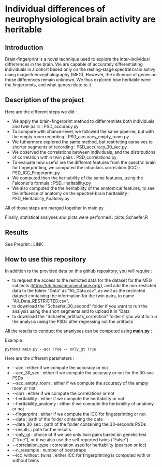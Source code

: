 # Individual differences of neurophysiological brain activity are heritable  

## Introduction

Brain-fingerprint is a novel technique used to explore the inter-individual differrences in the brain. We are capable of accurately differentiating individuals in a cohort based only on the resting-stage spectral brain activy using magnetoencephalography (MEG).
However, the influence of genes on those differences remain unknown.
We thus explored how heritable were the fingerprints, and what genes relate to it.

## Description of the project

Here are the different steps we did :

- We apply the brain-fingerprint method to diffenrentiate both individuals and twin pairs : PSD_accuracy.py
- To compare with chance-level, we followed the same pipeline, but with the empty room recording : PSD_accuracy_empty_room.py
- We futhermore explored the same method, but restricting ourselves to shorter segments of recording : PSD_accuracy_30_sec.py
- We observed the correlations between individuals, and the distributions of correlation within twin pairs : PSD_correlations.py
- To evaluate how useful are the different features from the spectral brain for fingerprinting, we computed the intraclass correlation (ICC) : PSD_ICC_Fingerprint.py
- We computed then the heritability of the same features, using the Falconer's formula : PSD_Heritability.py
- We also computed the the heritability of the anatomical features, to see the influence of anatomy on the spectrel-brain heritability : PSD_Heritability_Anatomy.py

All of those steps are merged together in main.py

Finally, statistical analyses and plots were performed : plots_Schaefer.R


## Results

See Preprint : LINK


## How to use this repository

In addition to the provided data on this github repository, you will require :
- to request the access to the resticted data for the dataset for the MEG subjects (https://db.humanconnectome.org/), and add the non-resticted data to the folder "Data" as "All_Data.csv", as well as the restricted dataset containing the information for the twin pairs, to name "All_Data_RESTRICTED.csv".
- to download the "Schaefer_30_second" folder if you want to run the analysis using the short segments and to upload it in "Data
- to download the "Schaefer_artifacts_correction" folder if you want to run the analysis using the PSDs after regressing out the artifacts



All the results to conduct the ananlyses can be computed  using **main.py** :

Example :
```console
python3 main.py --acc True -- only_gt True 
```

Here are the different parameters :
- --acc : either if we compute the accuracy or not
- --acc_30_sec : either if we compute the accuracy or not for the 30-sec PSDs
- --acc_empty_room : either if we compute the accuracy of the empty room or not
- --corr : either if we compute the correlations or not
- --heritability : either if we compute the heritability or not
- --heritability_anatomy : either if we compute the hertiability of anatomy or not
- --fingerprint : either if we compute the ICC for fingerprinting or not
- --data : path of the folder containing the data
- --data_30_sec :  path of the folder containing the 30-seconds PSDs
- --results : path for the results
- --only_gt : choice of if we use only twin pairs based on genetic test ("True"), or if we also use the self reported twins ("False")
- --correlation_type : correlation used for heritability (pearson or icc)
- --n_resample : number of bootstraps
- --icc_without_twins : either ICC for fingerprinting is computed with or without twins